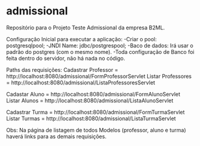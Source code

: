 # admissional
Repositório para o Projeto Teste Admissional da empresa B2ML.

Configuração Inicial para executar a aplicação:
-Criar o pool: postgresqlpool;
-JNDI Name: jdbc/postgrespool;
-Baco de dados: Irá usar o padrão do postgres (com o mesmo nome).
-Toda configuração de Banco foi feita dentro do servidor, não há nada no código.

Paths das requisições: 
Cadastrar Professor = http://localhost:8080/admissional/FormProfessorServlet
Listar Professores = http://localhost:8080/admissional/ListaProfessoresServlet

Cadastar Aluno = http://localhost:8080/admissional/FormAlunoServlet
Listar Alunos = http://localhost:8080/admissional/ListaAlunoServlet

Cadastrar Turma = http://localhost:8080/admissional/FormTurmaServlet
Listar Turmas = http://localhost:8080/admissional/ListaTurmaServlet

Obs: Na página de listagem de todos Modelos (professor, aluno e turma) haverá links para as demais requisições.
